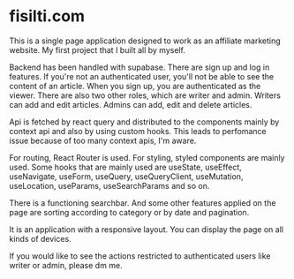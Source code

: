 # fisilti.com

This is a single page application designed to work as an affiliate marketing website. My first project that I built all by myself.

Backend has been handled with supabase.
There are sign up and log in features. If you're not an authenticated user, you'll not be able to see the content of an article.
When you sign up, you are authenticated as the viewer.
There are also two other roles, which are writer and admin.
Writers can add and edit articles.
Admins can add, edit and delete articles.

Api is fetched by react query and distributed to the components mainly by context api and also by using custom hooks. This leads to perfomance issue because of too many context apis, I'm aware.

For routing, React Router is used.
For styling, styled components are mainly used.
Some hooks that are mainly used are useState, useEffect, useNavigate, useForm, useQuery, useQueryClient, useMutation, useLocation, useParams, useSearchParams and so on.

There is a functioning searchbar. And some other features applied on the page are sorting according to category or by date and pagination.

It is an application with a responsive layout. You can display the page on all kinds of devices.

If you would like to see the actions restricted to authenticated users like writer or admin, please dm me.
